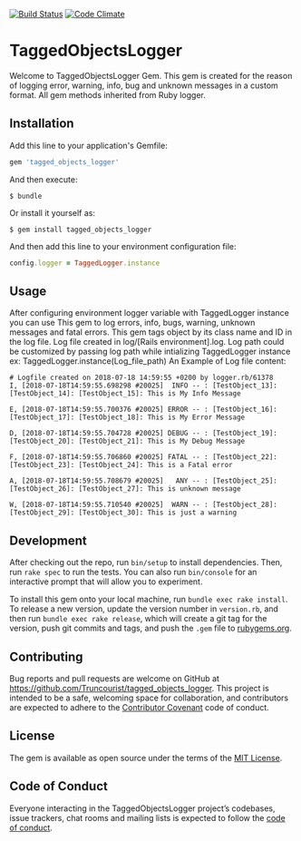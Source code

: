[![Build Status](https://travis-ci.com/Truncourist/tagged_objects_logger.svg?branch=master)](https://travis-ci.com/Truncourist/tagged_objects_logger)
[![Code Climate](https://codeclimate.com/github/codeclimate/codeclimate/badges/gpa.svg)](https://codeclimate.com/github/Truncourist/tagged_objects_logger)

# TaggedObjectsLogger

Welcome to TaggedObjectsLogger Gem. This gem is created for the reason of logging error, warning, info, bug and unknown messages in a custom format. All gem methods inherited from Ruby logger.

## Installation

Add this line to your application's Gemfile:

```ruby
gem 'tagged_objects_logger'
```

And then execute:

    $ bundle

Or install it yourself as:

    $ gem install tagged_objects_logger

And then add this line to your environment configuration file:
```ruby
config.logger = TaggedLogger.instance
```

## Usage

After configuring environment logger variable with TaggedLogger instance you can use This gem to log errors, info, bugs, warning, unknown messages and fatal errors.
This gem tags object by its class name and ID in the log file.
Log file created in log/[Rails environment].log.
Log path could be customized by passing log path while intializing TaggedLogger instance ex: TaggedLogger.instance(Log_file_path)
An Example of Log file content:
```
# Logfile created on 2018-07-18 14:59:55 +0200 by logger.rb/61378
I, [2018-07-18T14:59:55.698298 #20025]  INFO -- : [TestObject_13]: [TestObject_14]: [TestObject_15]: This is My Info Message

E, [2018-07-18T14:59:55.700376 #20025] ERROR -- : [TestObject_16]: [TestObject_17]: [TestObject_18]: This is My Error Message

D, [2018-07-18T14:59:55.704728 #20025] DEBUG -- : [TestObject_19]: [TestObject_20]: [TestObject_21]: This is My Debug Message

F, [2018-07-18T14:59:55.706860 #20025] FATAL -- : [TestObject_22]: [TestObject_23]: [TestObject_24]: This is a Fatal error

A, [2018-07-18T14:59:55.708679 #20025]   ANY -- : [TestObject_25]: [TestObject_26]: [TestObject_27]: This is unknown message

W, [2018-07-18T14:59:55.710540 #20025]  WARN -- : [TestObject_28]: [TestObject_29]: [TestObject_30]: This is just a warning
```

## Development

After checking out the repo, run `bin/setup` to install dependencies. Then, run `rake spec` to run the tests. You can also run `bin/console` for an interactive prompt that will allow you to experiment.

To install this gem onto your local machine, run `bundle exec rake install`. To release a new version, update the version number in `version.rb`, and then run `bundle exec rake release`, which will create a git tag for the version, push git commits and tags, and push the `.gem` file to [rubygems.org](https://rubygems.org).

## Contributing

Bug reports and pull requests are welcome on GitHub at https://github.com/Truncourist/tagged_objects_logger. This project is intended to be a safe, welcoming space for collaboration, and contributors are expected to adhere to the [Contributor Covenant](http://contributor-covenant.org) code of conduct.

## License

The gem is available as open source under the terms of the [MIT License](https://opensource.org/licenses/MIT).

## Code of Conduct

Everyone interacting in the TaggedObjectsLogger project’s codebases, issue trackers, chat rooms and mailing lists is expected to follow the [code of conduct](https://github.com/blink22/tagged_objects_logger/blob/master/CODE_OF_CONDUCT.md).
